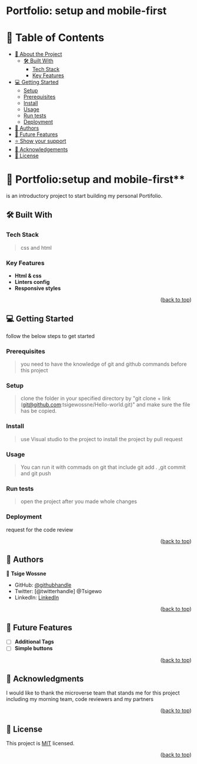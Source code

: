 # Portfolio: setup and mobile-first<a name="readme-top"></a>

# 📗 Table of Contents

- [📖 About the Project](#about-project)
  - [🛠 Built With](#built-with)
    - [Tech Stack](#tech-stack)
    - [Key Features](#key-features)
- [💻 Getting Started](#getting-started)
  - [Setup](#setup)
  - [Prerequisites](#prerequisites)
  - [Install](#install)
  - [Usage](#usage)
  - [Run tests](#run-tests)
  - [Deployment](#triangular_flag_on_post-deployment)
- [👥 Authors](#authors)
- [🔭 Future Features](#future-features)
- [⭐️ Show your support](#support)
- [🙏 Acknowledgements](#acknowledgements)
- [📝 License](#license)

<!-- PROJECT DESCRIPTION -->

# 📖 Portfolio:setup and mobile-first**
is an introductory project to start building my personal Portifolio.

## 🛠 Built With <a name="built-with"></a>

### Tech Stack <a name="tech-stack"></a>

> css and html

### Key Features <a name="key-features"></a>

- **Html & css**
- **Linters config**
- **Responsive styles**

<p align="right">(<a href="#readme-top">back to top</a>)</p>


## 💻 Getting Started <a name="getting-started"></a>

follow the below steps to get started

### Prerequisites

>you need to have the knowledge of git and github commands before this project

### Setup

>clone the folder in your specified directory by "git clone + link (git@github.com:tsigewossne/Hello-world.git)" and make sure the file has be copied.


### Install

> use Visual studio to the project to install the project by pull request

### Usage

>You can run it with commads on git that include git add . ,git commit and git push

### Run tests

>open the project after you made whole changes

### Deployment
request for the code review

<p align="right">(<a href="#readme-top">back to top</a>)</p>

## 👥 Authors <a name="authors"></a>

👤 **Tsige Wossne**

- GitHub: [@githubhandle](https://github.com/tsigewossne/portifolio/tree/setup-and-mobile-first)
- Twitter: [@twitterhandle] @Tsigewo
- LinkedIn: [LinkedIn](http://ca.linkedin.com/in/linkedintsigewossne)


<p align="right">(<a href="#readme-top">back to top</a>)</p>



## 🔭 Future Features <a name="future-features"></a>

- [ ] **Additional Tags**
- [ ] **Simple buttons**

<p align="right">(<a href="#readme-top">back to top</a>)</p>


## 🙏 Acknowledgments <a name="acknowledgements"></a>

I would like to thank the microverse team that stands me for this project including my morning team, code reviewers and my partners

<p align="right">(<a href="#readme-top">back to top</a>)</p>

## 📝 License <a name="license"></a>

This project is [MIT](./LICENSE) licensed.

<p align="right">(<a href="#readme-top">back to top</a>)</p>